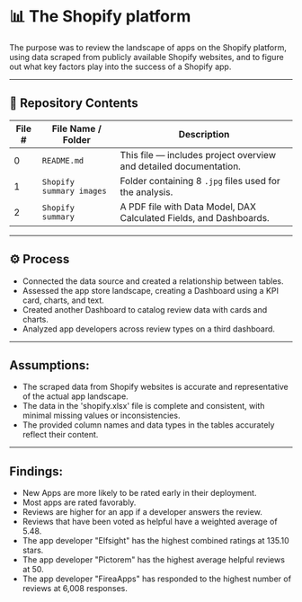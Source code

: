 # 📊 The Shopify platform

The purpose was to review the landscape of apps on the Shopify platform, using data scraped from publicly available Shopify websites, and to figure out what key factors play into the success of a Shopify app.

---

## 📁 Repository Contents

| File # | File Name / Folder         | Description                                                                 |
|--------|----------------------------|-----------------------------------------------------------------------------|
| 0     | `README.md`                | This file — includes project overview and detailed documentation.          |
| 1      | `Shopify summary images`        | Folder containing 8 `.jpg` files used for the analysis.                   |
| 2      | `Shopify summary`        | A PDF file with Data Model, DAX Calculated Fields, and Dashboards.   |

---



## ⚙️ Process

- Connected the data source and created a relationship between tables.
- Assessed the app store landscape, creating a Dashboard using a KPI card, charts, and text.
- Created another Dashboard to catalog review data with cards and charts.
- Analyzed app developers across review types on a third dashboard.


---
## Assumptions:
- The scraped data from Shopify websites is accurate and representative of the actual app landscape.
- The data in the 'shopify.xlsx' file is complete and consistent, with minimal missing values or inconsistencies.
- The provided column names and data types in the tables accurately reflect their content.

---
## Findings:
- New Apps are more likely to be rated early in their deployment.
- Most apps are rated favorably.
- Reviews are higher for an app if a developer answers the review.
- Reviews that have been voted as helpful have a weighted average of 5.48.
- The app developer "Elfsight" has the highest combined ratings at 135.10 stars.
- The app developer "Pictorem" has the highest average helpful reviews at 50.
- The app developer "FireaApps" has responded to the highest number of reviews at 6,008 responses.

